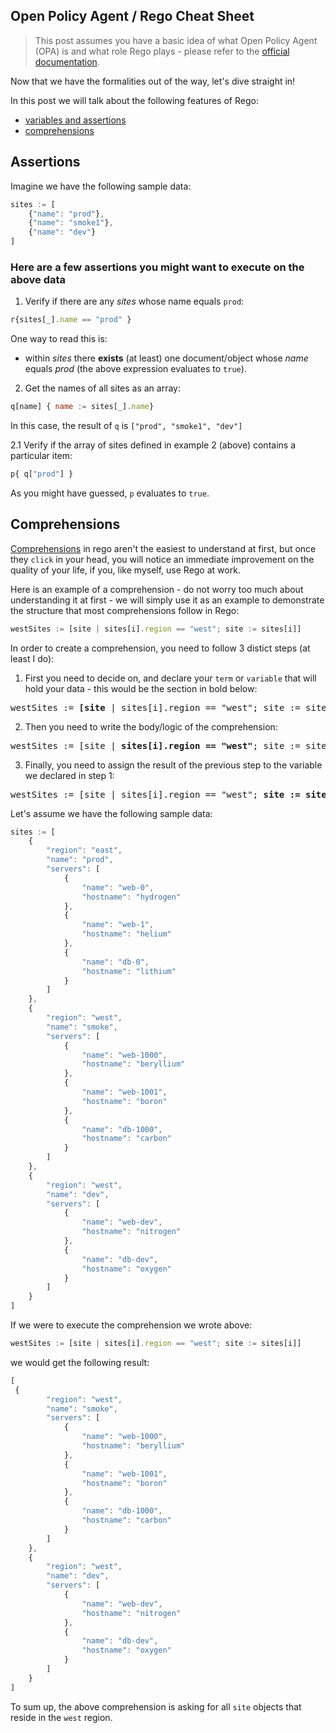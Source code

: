 ## Open Policy Agent / Rego Cheat Sheet

> This post assumes you have a basic idea of what Open Policy Agent (OPA) is and what role Rego plays - please refer to the [official documentation](https://www.openpolicyagent.org/docs/latest/policy-language/).

Now that we have the formalities out of the way, let's dive straight in!

In this post we will talk about the following features of Rego:
* [variables and assertions](https://www.openpolicyagent.org/docs/latest/policy-language/#variables)
* [comprehensions](https://www.openpolicyagent.org/docs/latest/policy-language/#comprehensions)

## Assertions

Imagine we have the following sample data:

```javascript
sites := [
    {"name": "prod"},
    {"name": "smoke1"},
    {"name": "dev"}
]
```

### Here are a few assertions you might want to execute on the above data

1. Verify if there are any _sites_ whose name equals `prod`:
```javascript
r{sites[_].name == "prod" } 
```
One way to read this is:
* within _sites_ there **exists** (at least) one document/object whose _name_ equals _prod_ (the above expression evaluates to `true`).

2. Get the names of all sites as an array:
```javascript
q[name] { name := sites[_].name}
```
In this case, the result of `q` is `["prod", "smoke1", "dev"]`

2.1 Verify if the array of sites defined in example 2 (above) contains a particular item:
```javascript
p{ q["prod"] }
```
As you might have guessed, `p` evaluates to `true`.

## Comprehensions

[Comprehensions](https://www.openpolicyagent.org/docs/latest/policy-language/#comprehensions) in rego aren't the easiest to understand at first, but once they `click` in your head, you will notice an immediate improvement on the quality of your life, if you, like myself, use Rego at work.

Here is an example of a comprehension - do not worry too much about understanding it at first - we will simply use it as an example to demonstrate the structure that most comprehensions follow in Rego:
```javascript
westSites := [site | sites[i].region == "west"; site := sites[i]]
```

In order to create a comprehension, you need to follow 3 distict steps (at least I do):
1. First you need to decide on, and declare your `term` or `variable` that will hold your data - this would be the section in bold below:

<pre>westSites := <b>[site</b> | sites[i].region == "west"; site := sites[i]]</pre>

2. Then you need to write the body/logic of the comprehension:

<pre>westSites := [site | <b>sites[i].region == "west"</b>; site := sites[i]]</pre>

3. Finally, you need to assign the result of the previous step to the variable we declared in step 1:

<pre>westSites := [site | sites[i].region == "west"; <b>site := sites[i]</b>]</pre>

Let's assume we have the following sample data:
```javascript
sites := [
    {
        "region": "east",
        "name": "prod",
        "servers": [
            {
                "name": "web-0",
                "hostname": "hydrogen"
            },
            {
                "name": "web-1",
                "hostname": "helium"
            },
            {
                "name": "db-0",
                "hostname": "lithium"
            }
        ]
    },
    {
        "region": "west",
        "name": "smoke",
        "servers": [
            {
                "name": "web-1000",
                "hostname": "beryllium"
            },
            {
                "name": "web-1001",
                "hostname": "boron"
            },
            {
                "name": "db-1000",
                "hostname": "carbon"
            }
        ]
    },
    {
        "region": "west",
        "name": "dev",
        "servers": [
            {
                "name": "web-dev",
                "hostname": "nitrogen"
            },
            {
                "name": "db-dev",
                "hostname": "oxygen"
            }
        ]
    }
]
```

If we were to execute the comprehension we wrote above:
```javascript
westSites := [site | sites[i].region == "west"; site := sites[i]]
```

we would get the following result:
```javascript
[
 {
        "region": "west",
        "name": "smoke",
        "servers": [
            {
                "name": "web-1000",
                "hostname": "beryllium"
            },
            {
                "name": "web-1001",
                "hostname": "boron"
            },
            {
                "name": "db-1000",
                "hostname": "carbon"
            }
        ]
    },
    {
        "region": "west",
        "name": "dev",
        "servers": [
            {
                "name": "web-dev",
                "hostname": "nitrogen"
            },
            {
                "name": "db-dev",
                "hostname": "oxygen"
            }
        ]
    }
]
```

To sum up, the above comprehension is asking for all `site` objects that reside in the `west` region.
